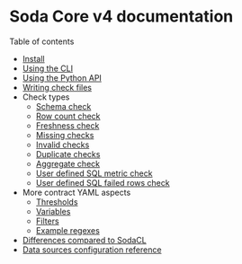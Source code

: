 # Soda Core v4 documentation

Table of contents

* [Install](pages/install.md)
* [Using the CLI](pages/cli.md)
* [Using the Python API](pages/python_api.md)
* [Writing check files](pages/writing_check_files.md)
* Check types
  * [Schema check](pages/schema_check.md)
  * [Row count check](pages/row_count_check.md)
  * [Freshness check](pages/freshness_check.md)
  * [Missing checks](pages/missing_checks.md)
  * [Invalid checks](pages/invalid_checks.md)
  * [Duplicate checks](pages/duplicate_checks.md)
  * [Aggregate check](pages/aggregate_check.md)
  * [User defined SQL metric check](pages/metric_check.md)
  * [User defined SQL failed rows check](pages/failed_rows_check.md)
* More contract YAML aspects 
  * [Thresholds](pages/thresholds.md)
  * [Variables](pages/variables.md)
  * [Filters](pages/filters.md)
  * [Example regexes](pages/example_regexes)
* [Differences compared to SodaCL](pages/sodacl_diffs.md)
* [Data sources configuration reference](pages/data_source.md) 
